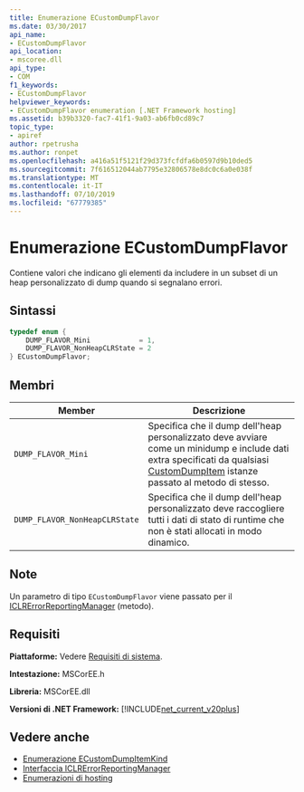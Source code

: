 ```yaml
---
title: Enumerazione ECustomDumpFlavor
ms.date: 03/30/2017
api_name:
- ECustomDumpFlavor
api_location:
- mscoree.dll
api_type:
- COM
f1_keywords:
- ECustomDumpFlavor
helpviewer_keywords:
- ECustomDumpFlavor enumeration [.NET Framework hosting]
ms.assetid: b39b3320-fac7-41f1-9a03-ab6fb0cd89c7
topic_type:
- apiref
author: rpetrusha
ms.author: ronpet
ms.openlocfilehash: a416a51f5121f29d373fcfdfa6b0597d9b10ded5
ms.sourcegitcommit: 7f616512044ab7795e32806578e8dc0c6a0e038f
ms.translationtype: MT
ms.contentlocale: it-IT
ms.lasthandoff: 07/10/2019
ms.locfileid: "67779385"
---
```

# <a name="ecustomdumpflavor-enumeration"></a>Enumerazione ECustomDumpFlavor
Contiene valori che indicano gli elementi da includere in un subset di un heap personalizzato di dump quando si segnalano errori.  
  
## <a name="syntax"></a>Sintassi  
  
```cpp  
typedef enum {  
    DUMP_FLAVOR_Mini            = 1,  
    DUMP_FLAVOR_NonHeapCLRState = 2  
} ECustomDumpFlavor;  
```  
  
## <a name="members"></a>Membri  
  
|Member|Descrizione|  
|------------|-----------------|  
|`DUMP_FLAVOR_Mini`|Specifica che il dump dell'heap personalizzato deve avviare come un minidump e include dati extra specificati da qualsiasi [CustomDumpItem](../../../../docs/framework/unmanaged-api/hosting/customdumpitem-structure.md) istanze passato al metodo di stesso.|  
|`DUMP_FLAVOR_NonHeapCLRState`|Specifica che il dump dell'heap personalizzato deve raccogliere tutti i dati di stato di runtime che non è stati allocati in modo dinamico.|  
  
## <a name="remarks"></a>Note  
 Un parametro di tipo `ECustomDumpFlavor` viene passato per il [ICLRErrorReportingManager](../../../../docs/framework/unmanaged-api/hosting/iclrerrorreportingmanager-begincustomdump-method.md) (metodo).  
  
## <a name="requirements"></a>Requisiti  
 **Piattaforme:** Vedere [Requisiti di sistema](../../../../docs/framework/get-started/system-requirements.md).  
  
 **Intestazione:** MSCorEE.h  
  
 **Libreria:** MSCorEE.dll  
  
 **Versioni di .NET Framework:** [!INCLUDE[net_current_v20plus](../../../../includes/net-current-v20plus-md.md)]  
  
## <a name="see-also"></a>Vedere anche

- [Enumerazione ECustomDumpItemKind](../../../../docs/framework/unmanaged-api/hosting/ecustomdumpitemkind-enumeration.md)
- [Interfaccia ICLRErrorReportingManager](../../../../docs/framework/unmanaged-api/hosting/iclrerrorreportingmanager-interface.md)
- [Enumerazioni di hosting](../../../../docs/framework/unmanaged-api/hosting/hosting-enumerations.md)
